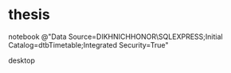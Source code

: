 # thesis

notebook
@"Data Source=DIKHNICHHONOR\SQLEXPRESS;Initial Catalog=dtbTimetable;Integrated Security=True"
<add name="dtbTimetableEntities" connectionString="Data Source=DIKHNICHHONOR\SQLEXPRESS;Initial Catalog=dtbTimtable;Integrated Security=True;MultipleActiveResultSets=True" providerName="System.Data.SqlClient" />

desktop
<add name="dtbTimetableEntities" connectionString="Data Source=KOMPUTER\SQLEXPRESS;Initial Catalog=dtbTimtable;Integrated Security=True;MultipleActiveResultSets=True" providerName="System.Data.SqlClient" />
